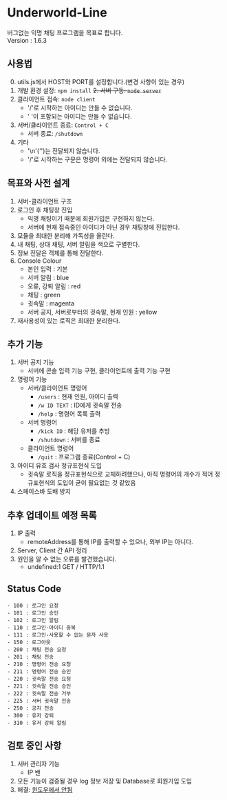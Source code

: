# Underworld-Line

버그없는 익명 채팅 프로그램을 목표로 합니다.<br>
Version : 1.6.3

## 사용법

0. utils.js에서 HOST와 PORT를 설정합니다.(변경 사항이 있는 경우)
1. 개발 환경 설정: `npm install`
~~2. 서버 구동: `node server`~~
3. 클라이언트 접속: `node client`
   - '/'로 시작하는 아이디는 만들 수 없습니다.
   - ' '이 포함되는 아이디는 만들 수 없습니다.
4. 서버/클라이언트 종료: `Control + C`
   - 서버 종료: `/shutdown`
5. 기타
   - '\n'('')는 전달되지 않습니다.
   - '/'로 시작하는 구문은 명령어 외에는 전달되지 않습니다.

## 목표와 사전 설계

1. 서버-클라이언트 구조
2. 로그인 후 채팅창 진입
   - 익명 채팅이기 때문에 회원가입은 구현하지 않는다.
   - 서버에 현재 접속중인 아이디가 아닌 경우 채팅창에 진입한다.
3. 모듈을 최대한 분리해 가독성을 올린다.
4. 내 채팅, 상대 채팅, 서버 알림을 색으로 구별한다.
5. 정보 전달은 객체를 통해 전달한다.
6. Console Colour
   - 본인 입력 : 기본
   - 서버 알림 : blue
   - 오류, 강퇴 알림 : red
   - 채팅 : green
   - 귓속말 : magenta
   - 서버 공지, 서버로부터의 귓속말, 현재 인원 : yellow
7. 재사용성이 있는 로직은 최대한 분리한다.

## 추가 기능

1. 서버 공지 기능
   - 서버에 콘솔 입력 기능 구현, 클라이언트에 출력 기능 구현
2. 명령어 기능
   - 서버/클라이언트 명령어
      - `/users` : 현재 인원, 아이디 출력
      - `/w ID TEXT` : ID에게 귓속말 전송
      - `/help` : 명령어 목록 출력
   - 서버 명령어
      - `/kick ID` : 해당 유저를 추방
      - `/shutdown` : 서버를 종료
   - 클라이언트 명령어
      - `/quit` : 프로그램 종료(Control + C)
3. 아이디 유효 검사 정규표현식 도입
   - 귓속말 로직을 정규표현식으로 교체하려했으나, 아직 명령어의 개수가 적어 정규표현식의 도입이 굳이 필요없는 것 같았음
4. 스페이스바 도배 방지

## 추후 업데이트 예정 목록

1. IP 출력
   - remoteAddress를 통해 IP를 출력할 수 있으나, 외부 IP는 아니다.
2. Server, Client 간 API 정리
3. 원인을 알 수 없는 오류를 발견했습니다.
   - undefined:1 GET / HTTP/1.1

## Status Code

    - 100 : 로그인 요청
    - 101 : 로그인 승인
    - 102 : 로그인 알림
    - 110 : 로그인-아이디 중복
    - 111 : 로그인-사용할 수 없는 문자 사용
    - 150 : 로그아웃
    - 200 : 채팅 전송 요청
    - 201 : 채팅 전송
    - 210 : 명령어 전송 요청
    - 211 : 명령어 전송 승인
    - 220 : 귓속말 전송 요청
    - 221 : 귓속말 전송 승인
    - 222 : 귓속말 전송 거부
    - 225 : 서버 귓속말 전송
    - 250 : 공지 전송
    - 300 : 유저 강퇴
    - 310 : 유저 강퇴 알림

## 검토 중인 사항

1. 서버 관리자 기능
   - IP 밴
2. 모든 기능이 검증될 경우 log 정보 저장 및 Database로 회원가입 도입
3. 해결: [윈도우에서 안됨](https://velog.io/@whoyoung90/TIL-25-WECODE-React-LUSH-Cloning-npm-install%EC%98%A4%EB%A5%98-%ED%95%B4%EA%B2%B0)
